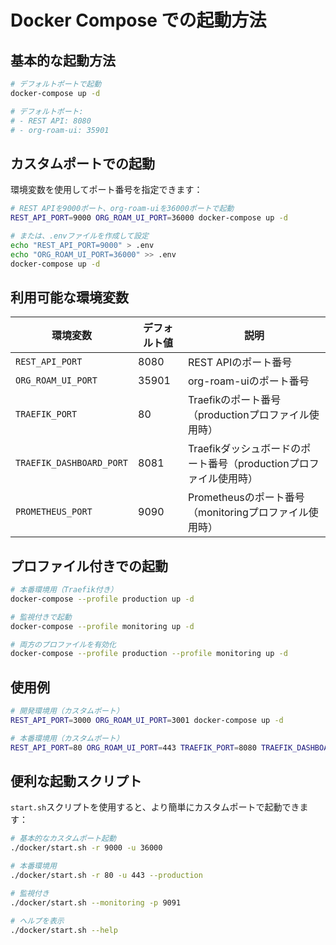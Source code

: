 # Docker Compose での起動方法

## 基本的な起動方法

```bash
# デフォルトポートで起動
docker-compose up -d

# デフォルトポート:
# - REST API: 8080
# - org-roam-ui: 35901
```

## カスタムポートでの起動

環境変数を使用してポート番号を指定できます：

```bash
# REST APIを9000ポート、org-roam-uiを36000ポートで起動
REST_API_PORT=9000 ORG_ROAM_UI_PORT=36000 docker-compose up -d

# または、.envファイルを作成して設定
echo "REST_API_PORT=9000" > .env
echo "ORG_ROAM_UI_PORT=36000" >> .env
docker-compose up -d
```

## 利用可能な環境変数

| 環境変数 | デフォルト値 | 説明 |
|---------|-------------|------|
| `REST_API_PORT` | 8080 | REST APIのポート番号 |
| `ORG_ROAM_UI_PORT` | 35901 | org-roam-uiのポート番号 |
| `TRAEFIK_PORT` | 80 | Traefikのポート番号（productionプロファイル使用時） |
| `TRAEFIK_DASHBOARD_PORT` | 8081 | Traefikダッシュボードのポート番号（productionプロファイル使用時） |
| `PROMETHEUS_PORT` | 9090 | Prometheusのポート番号（monitoringプロファイル使用時） |

## プロファイル付きでの起動

```bash
# 本番環境用（Traefik付き）
docker-compose --profile production up -d

# 監視付きで起動
docker-compose --profile monitoring up -d

# 両方のプロファイルを有効化
docker-compose --profile production --profile monitoring up -d
```

## 使用例

```bash
# 開発環境用（カスタムポート）
REST_API_PORT=3000 ORG_ROAM_UI_PORT=3001 docker-compose up -d

# 本番環境用（カスタムポート）
REST_API_PORT=80 ORG_ROAM_UI_PORT=443 TRAEFIK_PORT=8080 TRAEFIK_DASHBOARD_PORT=8081 docker-compose --profile production up -d
```

## 便利な起動スクリプト

`start.sh`スクリプトを使用すると、より簡単にカスタムポートで起動できます：

```bash
# 基本的なカスタムポート起動
./docker/start.sh -r 9000 -u 36000

# 本番環境用
./docker/start.sh -r 80 -u 443 --production

# 監視付き
./docker/start.sh --monitoring -p 9091

# ヘルプを表示
./docker/start.sh --help
```
